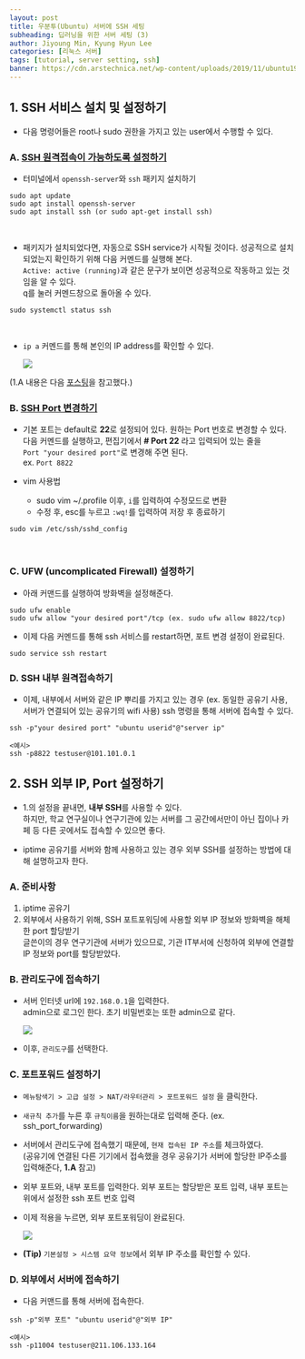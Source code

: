 ```yaml
---
layout: post
title: 우분투(Ubuntu) 서버에 SSH 세팅
subheading: 딥러닝을 위한 서버 세팅 (3)
author: Jiyoung Min, Kyung Hyun Lee
categories: [리눅스 서버]
tags: [tutorial, server setting, ssh]
banner: https://cdn.arstechnica.net/wp-content/uploads/2019/11/ubuntu1910-desktop-1-1280x720.jpg
---
```


## 1. SSH 서비스 설치 및 설정하기

- 다음 명령어들은 root나 sudo 권한을 가지고 있는 user에서 수행할 수 있다.

### A. <u> SSH 원격접속이 가능하도록 설정하기 </u>

- 터미널에서 `openssh-server`와 `ssh` 패키지 설치하기

```
sudo apt update
sudo apt install openssh-server
sudo apt install ssh (or sudo apt-get install ssh)
```
<br/>

- 패키지가 설치되었다면, 자동으로 SSH service가 시작될 것이다. 성공적으로 설치되었는지 확인하기 위해 다음 커멘드를 실행해 본다.   
  `Active: active (running)`과 같은 문구가 보이면 성공적으로 작동하고 있는 것임을 알 수 있다.    
  q를 눌러 커멘드창으로 돌아올 수 있다.

```
sudo systemctl status ssh
```
<br/>

- `ip a` 커멘드를 통해 본인의 IP address를 확인할 수 있다.

    <img src="https://drive.google.com/uc?export=view&id=1TEKg_R9BDPnI5KsURwG8aOkd5DjXTK6d">

(1.A 내용은 다음 [포스팅](https://linuxize.com/post/how-to-enable-ssh-on-ubuntu-18-04/)을 참고했다.)

### B. <u> SSH Port 변경하기 </u>

- 기본 포트는 default로 **22**로 설정되어 있다. 원하는 Port 번호로 변경할 수 있다.   
  다음 커멘드를 실행하고, 편집기에서 **# Port 22** 라고 입력되어 있는 줄을   
  `Port "your desired port"`로 변경해 주면 된다.   
  ex. `Port 8822`

- vim 사용법
  - sudo vim ~/.profile 이후, `i`를 입력하여 수정모드로 변환
  - 수정 후, esc를 누르고 `:wq!`를 입력하여 저장 후 종료하기

```
sudo vim /etc/ssh/sshd_config
```
<br/>

### C. UFW (uncomplicated Firewall) 설정하기

- 아래 커맨드를 실행하여 방화벽을 설정해준다.

```
sudo ufw enable
sudo ufw allow "your desired port"/tcp (ex. sudo ufw allow 8822/tcp)
```

- 이제 다음 커멘드를 통해 ssh 서비스를 restart하면, 포트 변경 설정이 완료된다.

```
sudo service ssh restart
```
### D. SSH 내부 원격접속하기

- 이제, 내부에서 서버와 같은 IP 뿌리를 가지고 있는 경우 (ex. 동일한 공유기 사용, 서버가 연결되어 있는 공유기의 wifi 사용) ssh 명령을 통해 서버에 접속할 수 있다.

```
ssh -p"your desired port" "ubuntu userid"@"server ip"

<예시>
ssh -p8822 testuser@101.101.0.1
```

## 2. SSH 외부 IP, Port 설정하기

-  1.의 설정을 끝내면, **내부 SSH**를 사용할 수 있다.   
   하지만, 학교 연구실이나 연구기관에 있는 서버를 그 공간에서만이 아닌 집이나 카페 등 다른 곳에서도 접속할 수 있으면 좋다. 

- iptime 공유기를 서버와 함께 사용하고 있는 경우 외부 SSH를 설정하는 방법에 대해 설명하고자 한다.

### A. 준비사항
1. iptime 공유기
2. 외부에서 사용하기 위해, SSH 포트포워딩에 사용할 외부 IP 정보와 방화벽을 해체한 port 할당받기   
   글쓴이의 경우 연구기관에 서버가 있으므로, 기관 IT부서에 신청하여 외부에 연결할 IP 정보와 port를 할당받았다. 

### B. 관리도구에 접속하기
- 서버 인터넷 url에 `192.168.0.1`을 입력한다.   
  admin으로 로그인 한다. 초기 비밀번호는 또한 admin으로 같다.

    <img src="https://drive.google.com/uc?export=view&id=123_inTBm5onYNj0OOSugyWsJSDvR_36L">

- 이후, `관리도구`를 선택한다.

### C. 포트포워드 설정하기

- `메뉴탐색기 > 고급 설정 > NAT/라우터관리 > 포트포워드 설정` 을 클릭한다.

- `새규칙 추가`를 누른 후 `규칙이름`을 원하는대로 입력해 준다. (ex. ssh_port_forwarding)

- 서버에서 관리도구에 접속했기 때문에, `현재 접속된 IP 주소`를 체크하였다.   
  (공유기에 연결된 다른 기기에서 접속했을 경우 공유기가 서버에 할당한 IP주소를 입력해준다, **1.A** 참고)

- 외부 포트와, 내부 포트를 입력한다.
  외부 포트는 할당받은 포트 입력, 내부 포트는 위에서 설정한 ssh 포트 번호 입력

- 이제 적용을 누르면, 외부 포트포워딩이 완료된다.

  <img src="https://drive.google.com/uc?export=view&id=1KGPSYFgf97dHz27EvlaY8Ld0WI8EuvAE">

- **(Tip)** `기본설정 > 시스템 요약 정보`에서 외부 IP 주소를 확인할 수 있다.

### D. 외부에서 서버에 접속하기

- 다음 커맨드를 통해 서버에 접속한다.

```
ssh -p"외부 포트" "ubuntu userid"@"외부 IP"

<예시>
ssh -p11004 testuser@211.106.133.164
```